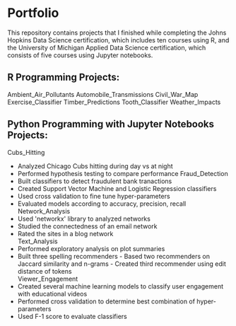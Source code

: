 # Portfolio
This repository contains projects that I finished while completing the Johns Hopkins Data Science certification, which includes ten courses using R, and the University of Michigan Applied Data Science certification, which consists of five courses using Jupyter notebooks. 

## R Programming Projects: 
Ambient_Air_Pollutants
Automobile_Transmissions
Civil_War_Map
Exercise_Classifier
Timber_Predictions
Tooth_Classifier
Weather_Impacts

## Python Programming with Jupyter Notebooks Projects:
Cubs_Hitting
* Analyzed Chicago Cubs hitting during day vs at night
* Performed hypothesis testing to compare performance 
Fraud_Detection
* Built classifiers to detect fraudulent bank tranactions
* Created Support Vector Machine and Logistic Regression classifiers
* Used cross validation to fine tune hyper-parameters
* Evaluated models according to accuracy, precision, recall
Network_Analysis
* Used 'networkx' library to analyzed networks
* Studied the connectedness of an email network
* Rated the sites in a blog network  
Text_Analysis
* Performed exploratory analysis on plot summaries
* Built three spelling recommenders
        - Based two recommenders on Jaccard similarity and n-grams
        - Created third recommender using edit distance of tokens   
Viewer_Engagement
* Created several machine learning models to classify user engagement with educational videos
* Performed cross validation to determine best combination of hyper-parameters
* Used F-1 score to evaluate classifiers 
